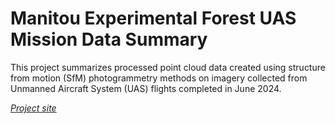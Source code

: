 # Manitou Experimental Forest UAS Mission Data Summary

This project summarizes processed point cloud data created using structure from motion (SfM) photogrammetry methods on imagery collected from Unmanned Aircraft System (UAS) flights completed in June 2024.

[*Project site*](https://georgewoolsey.github.io/manitou_uas_202406/)
